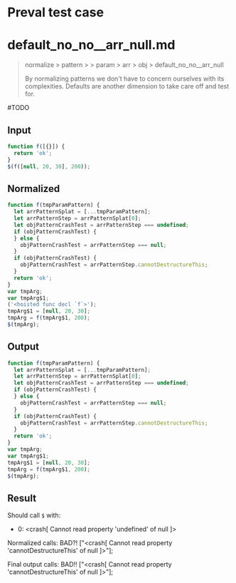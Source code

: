 # Preval test case

# default_no_no__arr_null.md

> normalize > pattern >  > param > arr > obj > default_no_no__arr_null
>
> By normalizing patterns we don't have to concern ourselves with its complexities. Defaults are another dimension to take care off and test for.

#TODO

## Input

`````js filename=intro
function f([{}]) {
  return 'ok';
}
$(f([null, 20, 30], 200));
`````

## Normalized

`````js filename=intro
function f(tmpParamPattern) {
  let arrPatternSplat = [...tmpParamPattern];
  let arrPatternStep = arrPatternSplat[0];
  let objPatternCrashTest = arrPatternStep === undefined;
  if (objPatternCrashTest) {
  } else {
    objPatternCrashTest = arrPatternStep === null;
  }
  if (objPatternCrashTest) {
    objPatternCrashTest = arrPatternStep.cannotDestructureThis;
  }
  return 'ok';
}
var tmpArg;
var tmpArg$1;
('<hoisted func decl `f`>');
tmpArg$1 = [null, 20, 30];
tmpArg = f(tmpArg$1, 200);
$(tmpArg);
`````

## Output

`````js filename=intro
function f(tmpParamPattern) {
  let arrPatternSplat = [...tmpParamPattern];
  let arrPatternStep = arrPatternSplat[0];
  let objPatternCrashTest = arrPatternStep === undefined;
  if (objPatternCrashTest) {
  } else {
    objPatternCrashTest = arrPatternStep === null;
  }
  if (objPatternCrashTest) {
    objPatternCrashTest = arrPatternStep.cannotDestructureThis;
  }
  return 'ok';
}
var tmpArg;
var tmpArg$1;
tmpArg$1 = [null, 20, 30];
tmpArg = f(tmpArg$1, 200);
$(tmpArg);
`````

## Result

Should call `$` with:
 - 0: <crash[ Cannot read property 'undefined' of null ]>

Normalized calls: BAD?!
["<crash[ Cannot read property 'cannotDestructureThis' of null ]>"];

Final output calls: BAD!!
["<crash[ Cannot read property 'cannotDestructureThis' of null ]>"];

